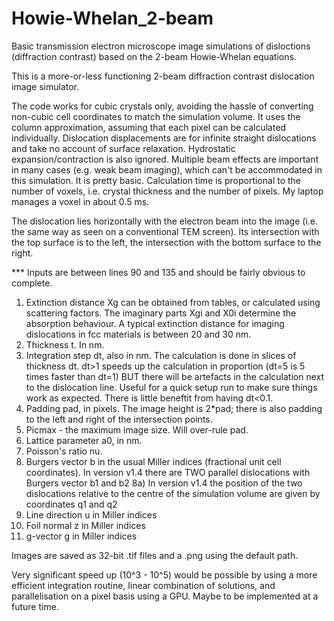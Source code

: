# Howie-Whelan_2-beam
Basic transmission electron microscope image simulations of disloctions (diffraction contrast) based on the 2-beam Howie-Whelan equations.

This is a more-or-less functioning 2-beam diffraction contrast dislocation image simulator.

The code works for cubic crystals only, avoiding the hassle of converting non-cubic cell coordinates to match the simulation volume.  It uses the column approximation, assuming that each pixel can be calculated individually.  Dislocation displacements are for infinite straight dislocations and take no account of surface relaxation. Hydrostatic expansion/contraction is also ignored.  Multiple beam effects are important in many cases (e.g. weak beam imaging), which can't be accommodated in this simulation.  It is pretty basic. Calculation time is proportional to the number of voxels, i.e. crystal thickness and the number of pixels. My laptop manages a voxel in about 0.5 ms.

The dislocation lies horizontally with the electron beam into the image (i.e. the same way as seen on a conventional TEM screen).  Its intersection with the top surface is to the left, the intersection with the bottom surface to the right.


*** Inputs are between lines 90 and 135 and should be fairly obvious to complete.

1) Extinction distance Xg can be obtained from tables, or calculated using scattering factors.  The imaginary parts Xgi and X0i determine the absorption behaviour.  A typical extinction distance for imaging dislocations in fcc materials is between 20 and 30 nm.
2) Thickness t.  In nm.
3) Integration step dt, also in nm. The calculation is done in slices of thickness dt. dt>1 speeds up the calculation in proportion (dt=5 is 5 times faster than dt=1) BUT there will be artefacts in the calculation next to the dislocation line.  Useful for a quick setup run to make sure things work as expected.  There is little beneftit from having dt<0.1.
4) Padding pad, in pixels.  The image height is 2*pad; there is also padding to the left and right of the intersection points.
5) Picmax - the maximum image size.  Will over-rule pad.
6) Lattice parameter a0, in nm.
7) Poisson's ratio nu.
8) Burgers vector b in the usual Miller indices (fractional unit cell coordinates).  In version v1.4 there are TWO parallel dislocations with Burgers vector b1 and b2
8a) In version v1.4 the position of the two dislocations relative to the centre of the simulation volume are given by coordinates q1 and q2
9) Line direction u in Miller indices
10) Foil normal z in Miller indices
11) g-vector g in Miller indices

Images are saved as 32-bit .tif files and a .png using the default path.


Very significant speed up (10^3 - 10^5) would be possible by using a more efficient integration routine, linear combination of solutions, and parallelisation on a pixel basis using a GPU.  Maybe to be implemented at a future time.
